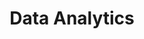 ---
type: "service"
title: "Data Analytics"
meta_title: "Data Analytics | Conversion Collective"
description: "Understand customer value and optimize with data-driven insights."

hero:
  title: "Turn Data Into Growth"
  content: "Get clear insights into your customer lifetime value and build better marketing strategies with data-driven decision making."

section_1:
  title: "Data-Driven Marketing Decisions"
  content: "We help you understand your true customer value to optimize marketing spend and build better targeting strategies."
  image: "/images/services/analytics-hero.png"
  highlights:
    - "Customer LTV modeling"
    - "Revenue tracking"
    - "Audience insights"
  features:
    - "Custom LTV models"
    - "Revenue attribution"
    - "Audience building"
  button:
    enable: true
    label: "Get Started"
    link: "/contact"

section_2:
  badge: "OUR APPROACH"
  title: "Complete Customer Understanding"
  content: "From initial purchase to lifetime value, we help you track and predict customer behavior across your business."
  image_1: "/images/services/analytics-dashboard.png"
  image_2: "/images/services/analytics-process.png"
  features:
    - "Revenue tracking setup"
    - "Predictive modeling"
    - "Audience optimization"
    - "Platform integration"
  button:
    enable: true
    label: "Learn More"
    link: "/contact"

section_3:
  title: "Revenue Tracking"
  content: "Set up comprehensive revenue tracking across Shopify, custom platforms, and more."
  icon: "chart-bar"
  image: "/images/services/revenue-tracking.png"

section_4:
  title: "LTV Modeling"
  content: "Build predictive models to understand true customer value and optimize acquisition costs."
  icon: "users"
  image_1: "/images/services/ltv-model.png"
  image_2: "/images/services/ltv-chart.png"

section_5:
  title: "Audience Optimization"
  content: "Use customer insights to build better targeting and lookalike audiences across platforms."
  icon: "target"
  image: "/images/services/audience-opt.png"

review:
  title: "Client Success Stories"
  content: "See how data insights drove growth"
--- 